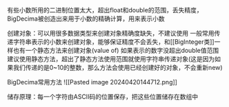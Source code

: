有些小数所用的二进制位置太大，超出float和double的范围，丢失精度，BigDecima被创造出来用于小数的精确计算，用来表示小数

创建对象：可以用很多数据类型来创建对象精确度缺失，不建议使用
一般常用传递字符串表示的小数来创建对象，能够保证精度不会丢失，和[[BigInteger类]]一样也有一个静态方法来创建对象(value of)
如果表示的数字没超出double值范围建议使用静态方法，超出了静态方法使用范围就使用字符串传递对象(这是因为如果我们传递的是0~10的整数，那么方法会使用已经创建好的对象，不会重新new)

BigDecima常用方法
![[Pasted image 20240420144712.png]]

储存原理：每一个字符由ASCII码的位置保存，把这些位置储存在数组中
